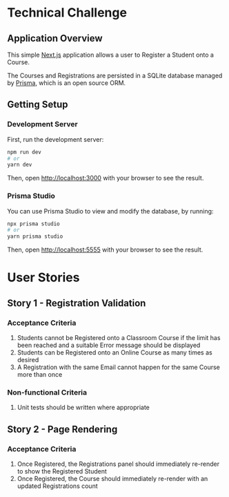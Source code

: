 # Technical Challenge

## Application Overview

This simple [Next.js](https://nextjs.org/) application allows a user to Register a Student onto a Course.

The Courses and Registrations are persisted in a SQLite database managed by [Prisma](https://www.prisma.io/), which is an open source ORM.

## Getting Setup

### Development Server

First, run the development server:

```bash
npm run dev
# or
yarn dev
```

Then, open [http://localhost:3000](http://localhost:3000) with your browser to see the result.

### Prisma Studio

You can use Prisma Studio to view and modify the database, by running:

```bash
npx prisma studio
# or
yarn prisma studio
```

Then, open [http://localhost:5555](http://localhost:5555) with your browser to see the result.

# User Stories

## Story 1 - Registration Validation

### Acceptance Criteria

1. Students cannot be Registered onto a Classroom Course if the limit has been reached and a suitable Error message should be displayed
2. Students can be Registered onto an Online Course as many times as desired
3. A Registration with the same Email cannot happen for the same Course more than once

### Non-functional Criteria

1. Unit tests should be written where appropriate

## Story 2 - Page Rendering

### Acceptance Criteria

1. Once Registered, the Registrations panel should immediately re-render to show the Registered Student
2. Once Registered, the Course should immediately re-render with an updated Registrations count
